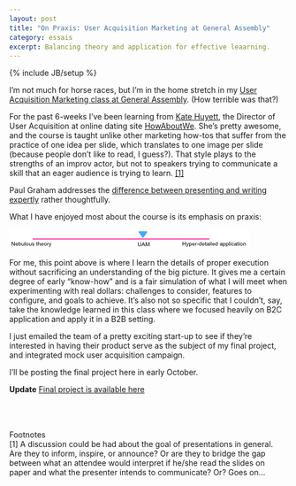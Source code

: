 ```yaml
---
layout: post
title: "On Praxis: User Acquisition Marketing at General Assembly"
category: essais
excerpt: Balancing theory and application for effective leaarning.
---
```

{% include JB/setup %}


I’m not much for horse races, but I’m in the home stretch in my [User Acquisition Marketing class at General Assembly](https://generalassemb.ly/learn/digital-marketing). (How terrible was that?)

For the past 6-weeks I’ve been learning from [Kate Huyett](https://twitter.com/khuyi), the Director of User Acquisition at online dating site [HowAboutWe](http://www.howaboutwe.com). She’s pretty awesome, and the course is taught unlike other marketing how-tos that suffer from the practice of one idea per slide, which translates to one image per slide (because people don’t like to read, I guess?). That style plays to the strengths of an improv actor, but not to speakers trying to communicate a skill that an eager audience is trying to learn. [\[1\]](#fn1)

Paul Graham addresses the [difference between presenting and writing expertly](http://www.paulgraham.com/speak.html) rather thoughtfully.

What I have enjoyed most about the course is its emphasis on praxis:

![Learning Balance: Theory vs. Practice](/assets/images/learning-balance.png)  

For me, this point above is where I learn the details of proper execution without sacrificing an understanding of the big picture. It gives me a certain degree of early “know-how” and is a fair simulation of what I will meet when experimenting with real dollars: challenges to consider, features to configure, and goals to achieve. It’s also not so specific that I couldn’t, say, take the knowledge learned in this class where we focused heavily on B2C application and apply it in a B2B setting.  

I just emailed the team of a pretty exciting start-up to see if they’re interested in having their product serve as the subject of my final project, and integrated mock user acquisition campaign.  

I’ll be posting the final project here in early October.  

**Update** [Final project is available here](http://vincentbarr.com/growth/user-acquisition-plan-asana/)  
<br />
<br />
<br />

Footnotes  
<a id="fn1">[1]</a> A discussion could be had about the goal of presentations in general. Are they to inform, inspire, or announce? Or are they to bridge the gap between what an attendee would interpret if he/she read the slides on paper and what the presenter intends to communicate? Or? Goes on…


<a href="https://plus.google.com/+VincentBarr0?rel=author"></a>